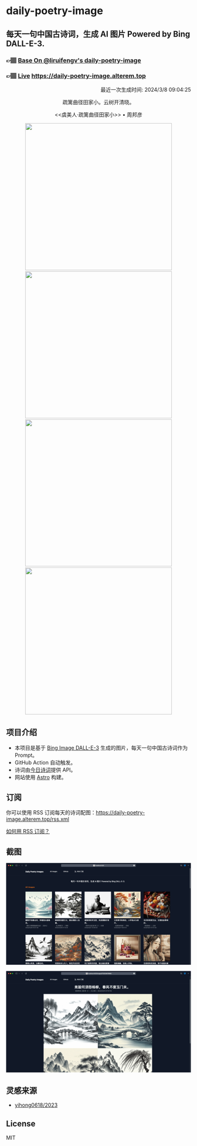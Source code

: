 
# daily-poetry-image

## 每天一句中国古诗词，生成 AI 图片 Powered by Bing DALL-E-3.

### 👉🏽 [Base On @liruifengv's daily-poetry-image](https://github.com/liruifengv/daily-poetry-image)

### 👉🏽 [Live](https://daily-poetry-image.alterem.top/) https://daily-poetry-image.alterem.top

<p align="right">
  最近一次生成时间: 2024/3/8 09:04:25
</p>
<p align="center">
疏篱曲径田家小。云树开清晓。
</p>
<p align="center">
<<虞美人·疏篱曲径田家小>> • 周邦彦
</p>
<p align="center">
<img src="https://tse1.mm.bing.net/th/id/OIG3.F0YkZvZsBe0omcTYUUJx" height="400" width="400" />
<img src="https://tse1.mm.bing.net/th/id/OIG3.KM7.QRmDxteoJXvuBVzX" height="400" width="400" />
<img src="https://tse1.mm.bing.net/th/id/OIG3.kPATY03OwT80eqaJkdKC" height="400" width="400" />
<img src="https://tse2.mm.bing.net/th/id/OIG3.RDmtmPwBEXV63hzNmBXa" height="400" width="400" />
</p>

## 项目介绍

-   本项目是基于 [Bing Image DALL-E-3](https://www.bing.com/images/create) 生成的图片，每天一句中国古诗词作为 Prompt。
-   GitHub Action 自动触发。
-   诗词由[今日诗词](https://www.jinrishici.com/)提供 API。
-   网站使用 [Astro](https://astro.build) 构建。

## 订阅

你可以使用 RSS 订阅每天的诗词配图：https://daily-poetry-image.alterem.top/rss.xml

[如何用 RSS 订阅？](https://zhuanlan.zhihu.com/p/55026716)

## 截图

![图片列表](./screenshots/Snipaste_2023-12-28_21-00-26.png)

![图片详情](./screenshots/Snipaste_2023-12-28_21-00-53.png)

## 灵感来源

-   [yihong0618/2023](https://github.com/yihong0618/2023)

## License

MIT
